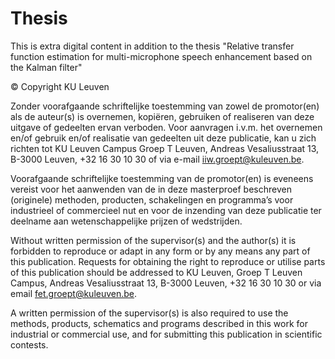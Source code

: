 # Thesis


This is extra digital content in addition to the thesis "Relative transfer function estimation for multi-microphone speech enhancement based on the Kalman filter" 

© Copyright KU Leuven

Zonder voorafgaande schriftelijke toestemming van zowel de promotor(en) als de auteur(s) is overnemen, kopiëren, gebruiken of realiseren van deze uitgave of gedeelten ervan verboden. Voor aanvragen i.v.m. het overnemen en/of gebruik en/of realisatie van gedeelten uit deze publicatie, kan u zich richten tot KU Leuven Campus Groep T Leuven, Andreas Vesaliusstraat 13, B-3000 Leuven, +32 16 30 10 30 of via e-mail iiw.groept@kuleuven.be.

Voorafgaande schriftelijke toestemming van de promotor(en) is eveneens vereist voor het aanwenden van de in deze masterproef beschreven (originele) methoden, producten, schakelingen en programma’s voor industrieel of commercieel nut en voor de inzending van deze publicatie ter deelname aan wetenschappelijke prijzen of wedstrijden.



Without written permission of the supervisor(s) and the author(s) it is forbidden to reproduce or adapt in any form or by any means any part of this publication. Requests for obtaining the right to reproduce or utilise parts of this publication should be addressed to KU Leuven, Groep T Leuven Campus, Andreas Vesaliusstraat 13, B-3000 Leuven, +32 16 30 10 30 or via email fet.groept@kuleuven.be.

A written permission of the supervisor(s) is also required to use the methods, products, schematics and programs described in this work for industrial or commercial use, and for submitting this publication in scientific contests.
